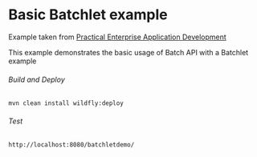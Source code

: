 Basic Batchlet example
=====================================
Example taken from [Practical Enterprise Application Development](http://www.itbuzzpress.com/ebooks/java-ee-7-development-on-wildfly.html)

This example demonstrates the basic usage of Batch API with a Batchlet example
###### Build and Deploy
```shell
mvn clean install wildfly:deploy  
```

###### Test
```shell
http://localhost:8080/batchletdemo/
```
 
